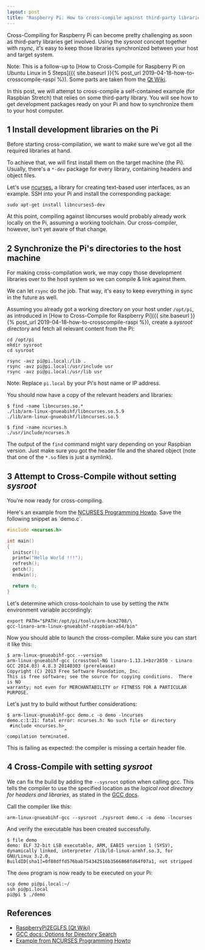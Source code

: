 ```yaml
---
layout: post
title: "Raspberry Pi: How to cross-compile against third-party libraries"
---
```


Cross-Compiling for Raspberry Pi can become pretty challenging as soon as third-party libraries get involved. Using the *sysroot* concept together with *rsync*, it's easy to keep those libraries synchronized between your host and target system.

Note: This is a follow-up to [How to Cross-Compile for Raspberry Pi on Ubuntu Linux in 5 Steps]({{ site.baseurl }}{% post_url 2019-04-18-how-to-crosscompile-raspi %}). Some parts are taken from the [Qt Wiki](https://wiki.qt.io/RaspberryPi2EGLFS).

In this post, we will attempt to cross-compile a self-contained example (for Raspbian Stretch) that relies on some third-party library. You will see how to get development packages ready on your Pi and how to synchronize them to your host computer.

## 1 Install development libraries on the Pi
Before starting cross-compilation, we want to make sure we've got all the required libraries at hand.

To achieve that, we will first install them on the target machine (the Pi). Usually, there's a `*-dev` package for every library, containing headers and object files.

Let's use [ncurses](https://en.wikipedia.org/wiki/Ncurses), a library for creating text-based user interfaces, as an example. SSH into your Pi and install the corresponding package:
```
sudo apt-get install libncurses5-dev
```

At this point, compiling against libncurses would probably already work locally on the Pi, assuming a working toolchain. Our cross-compiler, however, isn't yet aware of that change.

## 2 Synchronize the Pi's directories to the host machine
For making cross-compilation work, we may copy those development libraries over to the host system so we can compile & link against them. 

We can let `rsync` do the job. That way, it's easy to keep everything in sync in the future as well.

Assuming you already got a working directory on your host under `/opt/pi`, as introduced in [How to Cross-Compile for Raspberry Pi]({{ site.baseurl }}{% post_url 2019-04-18-how-to-crosscompile-raspi %}), create a *sysroot* directory and fetch all relevant content from the Pi:
```
cd /opt/pi
mkdir sysroot
cd sysroot

rsync -avz pi@pi.local:/lib .
rsync -avz pi@pi.local:/usr/include usr
rsync -avz pi@pi.local:/usr/lib usr
```
Note: Replace `pi.local` by your Pi's host name or IP address.

You should now have a copy of the relevant headers and libraries:
```
$ find -name libncurses.so.*
./lib/arm-linux-gnueabihf/libncurses.so.5.9
./lib/arm-linux-gnueabihf/libncurses.so.5

$ find -name ncurses.h
./usr/include/ncurses.h
```

The output of the `find` command might vary depending on your Raspbian version. Just make sure you got the header file and the shared object (note that one of the `*.so` files is just a symlink).

## 3 Attempt to Cross-Compile without setting *sysroot*

You're now ready for cross-compiling.

Here's an example from the [NCURSES Programming Howto](`http://www.tldp.org/HOWTO/NCURSES-Programming-HOWTO/helloworld.html). Save the following snippet as `demo.c`.
```c
#include <ncurses.h>

int main()
{	
  initscr();
  printw("Hello World !!!");
  refresh();
  getch();
  endwin();

  return 0;
}
```

Let's determine which cross-toolchain to use by setting the `PATH` environment variable accordingly:
```
export PATH="$PATH:/opt/pi/tools/arm-bcm2708/\
gcc-linaro-arm-linux-gnueabihf-raspbian-x64/bin"
```

Now you should able to launch the cross-compiler. Make sure you can start it like this:
```
$ arm-linux-gnueabihf-gcc --version
arm-linux-gnueabihf-gcc (crosstool-NG linaro-1.13.1+bzr2650 - Linaro GCC 2014.03) 4.8.3 20140303 (prerelease)
Copyright (C) 2013 Free Software Foundation, Inc.
This is free software; see the source for copying conditions.  There is NO
warranty; not even for MERCHANTABILITY or FITNESS FOR A PARTICULAR PURPOSE.
```

Let's just try to build without further considerations:
```
$ arm-linux-gnueabihf-gcc demo.c -o demo -lncurses
demo.c:1:21: fatal error: ncurses.h: No such file or directory
 #include <ncurses.h>
                     ^
compilation terminated.
```

This is failing as expected: the compiler is missing a certain header file.

## 4 Cross-Compile with setting *sysroot*

We can fix the build by adding the `--sysroot` option when calling gcc. This tells the compiler to use the specified location as the *logical root directory for headers and libraries*, as stated in the [GCC docs](https://gcc.gnu.org/onlinedocs/gcc/Directory-Options.html).

Call the compiler like this:
```
arm-linux-gnueabihf-gcc --sysroot ./sysroot demo.c -o demo -lncurses
```

And verify the executable has been created successfully.
```
$ file demo
demo: ELF 32-bit LSB executable, ARM, EABI5 version 1 (SYSV), dynamically linked, interpreter /lib/ld-linux-armhf.so.3, for GNU/Linux 3.2.0, BuildID[sha1]=0f88dffd576bab754342516b3566868fd64f07a1, not stripped
```

The `demo` program is now ready to be executed on your Pi:
```
scp demo pi@pi.local:~/
ssh pi@pi.local
pi@pi $ ./demo
```

## References
- [RaspberryPi2EGLFS (Qt Wiki)](https://wiki.qt.io/RaspberryPi2EGLFS)
- [GCC docs: Options for Directory Search](https://gcc.gnu.org/onlinedocs/gcc/Directory-Options.html)
- [Example from NCURSES Programming Howto](`http://www.tldp.org/HOWTO/NCURSES-Programming-HOWTO/helloworld.html)

